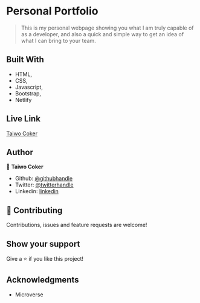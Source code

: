 # Personal Portfolio

> This is my personal webpage showing you what I am truly capable of as a developer, and also a quick and simple way to get an idea of what I can bring to your team.


## Built With

- HTML,
- CSS,
- Javascript,
- Bootstrap,
- Netlify

## Live Link

[Taiwo Coker](https://taiwo-coker.netlify.app/)

## Author

👤 **Taiwo Coker**

- Github: [@githubhandle](https://github.com/taiwocoker)
- Twitter: [@twitterhandle](https://twitter.com/SelloCoker)
- Linkedin: [linkedin](https://linkedin.com/in/taiwo-coker)


## 🤝 Contributing

Contributions, issues and feature requests are welcome!

## Show your support

Give a ⭐️ if you like this project!

## Acknowledgments

- Microverse